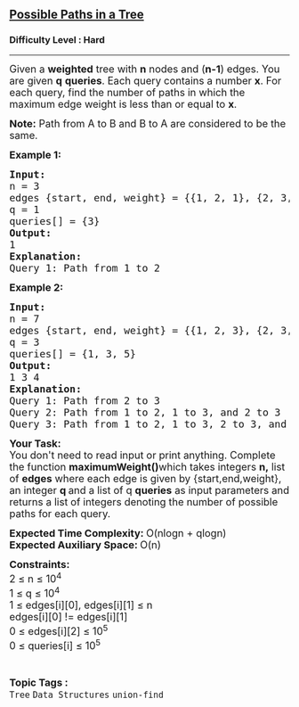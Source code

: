<h2><a href="https://www.geeksforgeeks.org/problems/possible-paths--141628/1">Possible Paths in a Tree</a></h2><h3>Difficulty Level : Hard</h3><hr><div class="problems_problem_content__Xm_eO"><p><span style="font-size: 18px;">Given a <strong>weighted</strong> tree with <strong>n</strong> nodes and (<strong>n-1</strong>) edges. You are given <strong>q</strong> <strong>queries</strong>. Each query contains a number <strong>x</strong>. For each query, find the number of paths in which the maximum edge weight is less than or equal to <strong>x</strong>. </span></p>
<p><span style="font-size: 18px;"><strong>Note:</strong> Path from A to B and B to A are considered to be the same.</span></p>
<p><span style="font-size: 18px;"><strong>Example 1:</strong></span></p>
<pre><span style="font-size: 18px;"><strong>Input:</strong> <br>n = 3
edges {start, end, weight} = {{1, 2, 1}, {2, 3, 4}}</span>
<span style="font-size: 18px;">q = 1
queries[] = {3}
<strong>Output:</strong> <br>1
<strong>Explanation:</strong>
Query 1: Path from 1 to 2</span></pre>
<p><span style="font-size: 18px;"><strong>Example 2:</strong></span></p>
<pre><span style="font-size: 18px;"><strong>Input:</strong> <br>n = 7
</span><span style="font-size: 18px;">edges {start, end, weight} = {{1, 2, 3}, {2, 3, 1}, {2, 4, 9}, {3, 6, 7}, {3, 5, 8}, {5, 7, 4}}
</span><span style="font-size: 18px;">q = 3
queries[] = {1, 3, 5}
<strong>Output:</strong> <br>1 3 4
<strong>Explanation:</strong> </span>
<span style="font-size: 18px;">Query 1: Path from 2 to 3</span>
<span style="font-size: 18px;">Query 2: Path from 1 to 2, 1 to 3, and 2 to 3</span>
<span style="font-size: 18px;">Query 3: Path from 1 to 2, 1 to 3, 2 to 3, and 5 to 7</span>
</pre>
<p><span style="font-size: 18px;"><strong>Your Task: &nbsp;</strong><br>You don't need to read input or print anything. Complete the function <strong>maximumWeight()</strong>which takes integers <strong>n,</strong>&nbsp;list of&nbsp;<strong>edges</strong> where each edge is given by {start,end,weight}, an integer <strong>q </strong>and a list of q <strong>queries</strong> as input parameters and returns a list of integers denoting the number of possible paths for each query.&nbsp;</span></p>
<p><span style="font-size: 18px;"><strong>Expected Time Complexity:&nbsp;</strong>O(nlogn + qlogn)<br><strong>Expected Auxiliary Space:&nbsp;</strong>O(n)</span></p>
<p><span style="font-size: 18px;"><strong>Constraints:</strong><br>2 ≤ n ≤ 10<sup>4<br></sup>1 ≤ q ≤ 10<sup>4</sup><sup><br></sup></span><span style="font-size: 18px;">1 </span><span style="font-size: 18px;">≤ edges[i][0], edges[i][1]&nbsp;</span><span style="font-size: 18px;">≤ n<br></span><span style="font-size: 18px;">edges[i][0] != edges[i][1]<br></span><span style="font-size: 18px;">0 </span><span style="font-size: 18px;">≤ </span><span style="font-size: 18px;">edges[i][2] </span><span style="font-size: 18px;">≤ 10<sup>5</sup><br>0&nbsp;≤&nbsp;queries[i] ≤ 10<sup>5</sup><br></span></p></div><br><p><span style=font-size:18px><strong>Topic Tags : </strong><br><code>Tree</code>&nbsp;<code>Data Structures</code>&nbsp;<code>union-find</code>&nbsp;